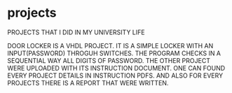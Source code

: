 # projects
PROJECTS THAT I DID IN MY UNIVERSITY LIFE 


DOOR LOCKER IS A VHDL PROJECT. IT IS A SIMPLE LOCKER WITH AN INPUT(PASSWORD) THROGUH SWITCHES. THE PROGRAM CHECKS IN A SEQUENTIAL WAY ALL DIGITS OF PASSWORD.
THE OTHER PROJECT WERE UPLOADED WITH ITS INSTRUCTION DOCUMENT. ONE CAN FOUND EVERY PROJECT DETAILS IN INSTRUCTION PDFS. AND ALSO FOR EVERY PROJECTS THERE IS A REPORT THAT WERE WRITTEN. 
